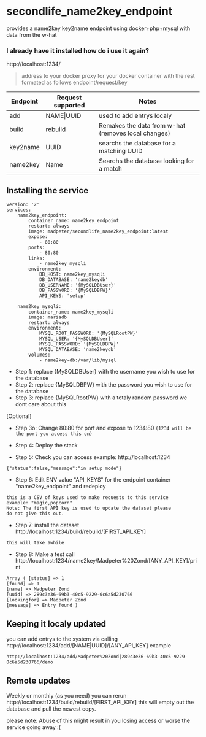 
# secondlife_name2key_endpoint
provides a name2key key2name endpoint using docker+php+mysql with data from the w-hat

### I already have it installed how do i use it again?
http://localhost:1234/
 > address to your docker proxy for your docker container
 > with the rest formated as follows endpoint/request/key



| Endpoint  | Request supported | Notes |
|--|--|--|
| add  | NAME\|UUID | used to add entrys localy
| build| rebuild | Remakes the data from w-hat (removes local changes)
| key2name| UUID | searchs the database for a matching UUID
| name2key | Name | Searchs the database looking for a match

## Installing the service
```
version: '2'
services:
    name2key_endpoint:
        container_name: name2key_endpoint
        restart: always
        image: madpeter/secondlife_name2key_endpoint:latest
        expose:
            - 80:80
        ports:
            - 80:80
        links:
            - name2key_mysqli
        environment:
            DB_HOST: name2key_mysqli
            DB_DATABASE: 'name2keydb'
            DB_USERNAME: '{MySQLDBUser}'
            DB_PASSWORD: '{MySQLDBPW}'
            API_KEYS: 'setup'

    name2key_mysqli:
        container_name: name2key_mysqli
        image: mariadb
        restart: always
        environment:
            MYSQL_ROOT_PASSWORD: '{MySQLRootPW}'
            MYSQL_USER: '{MySQLDBUser}'
            MYSQL_PASSWORD: '{MySQLDBPW}'
            MYSQL_DATABASE: 'name2keydb'
        volumes:
            - name2key-db:/var/lib/mysql
```
 - Step 1: replace {MySQLDBUser} with the username you wish to use for    the database
 - Step 2: replace {MySQLDBPW} with the password you wish    to use for the database
 - Step 3: replace {MySQLRootPW} with a totaly    random password we dont care about this

[Optional]
 - Step 3o: Change 80:80 for port and expose to 1234:80
 ```(1234 will be the port you access this on)```


 - Step 4: Deploy the stack
 - Step 5: Check you can access example: http://localhost:1234
```
{"status":false,"message":"in setup mode"}
```

 - Step 6: Edit ENV value "API_KEYS" for the endpoint container "name2key_endpoint" and redeploy
```
this is a CSV of keys used to make requests to this service
example: "magic,popcorn"
Note: The first API key is used to update the dataset please
do not give this out.
```

- Step 7:  install the dataset
http://localhost:1234/build/rebuild/[FIRST_API_KEY]

```this will take awhile```

- Step 8: Make a test call
http://localhost:1234/name2key/Madpeter%20Zond/[ANY_API_KEY]/print

```
Array ( [status] => 1
[found] => 1
[name] => Madpeter Zond
[uuid] => 289c3e36-69b3-40c5-9229-0c6a5d230766
[lookingfor] => Madpeter Zond
[message] => Entry found )
```

## Keeping it localy updated
you can add entrys to the system via calling
http://localhost:1234/add/[NAME|UUID]/[ANY_API_KEY]
example
```
http://localhost:1234/add/Madpeter%20Zond|289c3e36-69b3-40c5-9229-0c6a5d230766/demo
```

## Remote updates
Weekly or monthly (as you need) you can rerun http://localhost:1234/build/rebuild/[FIRST_API_KEY]
this will empty out the database and pull the newest copy.

please note: Abuse of this might result in you losing access or worse the service
going away :(
